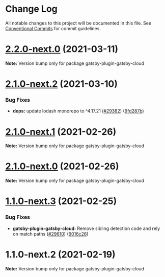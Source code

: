 # Change Log

All notable changes to this project will be documented in this file.
See [Conventional Commits](https://conventionalcommits.org) for commit guidelines.

# [2.2.0-next.0](https://github.com/gatsbyjs/gatsby/compare/gatsby-plugin-gatsby-cloud@2.1.0-next.2...gatsby-plugin-gatsby-cloud@2.2.0-next.0) (2021-03-11)

**Note:** Version bump only for package gatsby-plugin-gatsby-cloud

# [2.1.0-next.2](https://github.com/gatsbyjs/gatsby/compare/gatsby-plugin-gatsby-cloud@2.1.0-next.1...gatsby-plugin-gatsby-cloud@2.1.0-next.2) (2021-03-10)

### Bug Fixes

- **deps:** update lodash monorepo to ^4.17.21 ([#29382](https://github.com/gatsbyjs/gatsby/issues/29382)) ([9fd287b](https://github.com/gatsbyjs/gatsby/commit/9fd287ba89eacd55652d468b18f6e1526230e7c6))

# [2.1.0-next.1](https://github.com/gatsbyjs/gatsby/compare/gatsby-plugin-gatsby-cloud@2.1.0-next.0...gatsby-plugin-gatsby-cloud@2.1.0-next.1) (2021-02-26)

**Note:** Version bump only for package gatsby-plugin-gatsby-cloud

# [2.1.0-next.0](https://github.com/gatsbyjs/gatsby/compare/gatsby-plugin-gatsby-cloud@1.1.0-next.3...gatsby-plugin-gatsby-cloud@2.1.0-next.0) (2021-02-26)

**Note:** Version bump only for package gatsby-plugin-gatsby-cloud

# [1.1.0-next.3](https://github.com/gatsbyjs/gatsby/compare/gatsby-plugin-gatsby-cloud@1.1.0-next.2...gatsby-plugin-gatsby-cloud@1.1.0-next.3) (2021-02-25)

### Bug Fixes

- **gatsby-plugin-gatsby-cloud:** Remove sibling detection code and rely on match paths ([#29610](https://github.com/gatsbyjs/gatsby/issues/29610)) ([6016c26](https://github.com/gatsbyjs/gatsby/commit/6016c26a0202fa3413af553abaaeb7703f659afa))

# 1.1.0-next.2 (2021-02-19)

**Note:** Version bump only for package gatsby-plugin-gatsby-cloud
